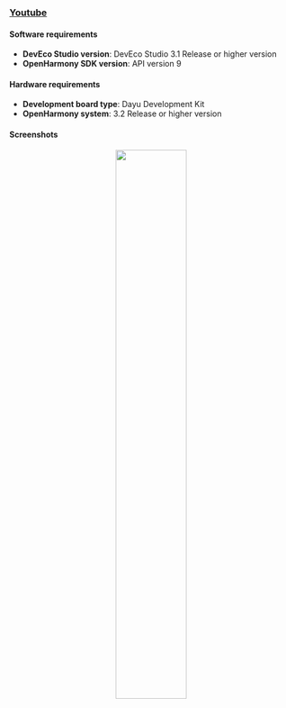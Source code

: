 ### [Youtube](https://github.com/eclipse-oniro4openharmony/app-youtube)  
#### Software requirements
- **DevEco Studio version**: DevEco Studio 3.1 Release or higher version
- **OpenHarmony SDK version**: API version 9

#### Hardware requirements
- **Development board type**: Dayu Development Kit
- **OpenHarmony system**: 3.2 Release or higher version

#### Screenshots
<div style="text-align: center">
    <img src='../images/video/youtube/image1.png' width='50%'>
</div>